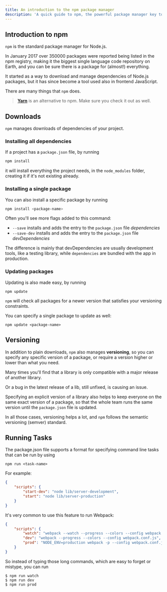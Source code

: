 ```yaml
---
title: An introduction to the npm package manager
description: 'A quick guide to npm, the powerful package manager key to the success of Node.js. In January 2017 over 350000 packages were reported being listed in the npm registry, making it the biggest single language code repository on Earth, and you can be sure there is a package for (almost!) everything.'
---
```


## Introduction to npm

`npm` is the standard package manager for Node.js.

In January 2017 over 350000 packages were reported being listed in the npm registry, making it the biggest single language code repository on Earth, and you can be sure there is a package for (almost!) everything.

It started as a way to download and manage dependencies of Node.js packages, but it has since become a tool used also in frontend JavaScript.

There are many things that `npm` does.

> [**Yarn**](https://yarnpkg.com/en/) is an alternative to npm. Make sure you check it out as well.

## Downloads

`npm` manages downloads of dependencies of your project.

### Installing all dependencies

If a project has a `package.json` file, by running

```bash
npm install
```

it will install everything the project needs, in the `node_modules` folder, creating it if it's not existing already.

### Installing a single package

You can also install a specific package by running

```bash
npm install <package-name>
```

Often you'll see more flags added to this command:

-   `--save` installs and adds the entry to the `package.json` file _dependencies_
-   `--save-dev` installs and adds the entry to the `package.json` file _devDependencies_

The difference is mainly that devDependencies are usually development tools, like a testing library, while `dependencies` are bundled with the app in production.

### Updating packages

Updating is also made easy, by running

```console
npm update
```

`npm` will check all packages for a newer version that satisfies your versioning constraints.

You can specify a single package to update as well:

```console
npm update <package-name>
```

## Versioning

In addition to plain downloads, `npm` also manages **versioning**, so you can specify any specific version of a package, or require a version higher or lower than what you need.

Many times you'll find that a library is only compatible with a major release of another library.

Or a bug in the latest release of a lib, still unfixed, is causing an issue.

Specifying an explicit version of a library also helps to keep everyone on the same exact version of a package, so that the whole team runs the same version until the `package.json` file is updated.

In all those cases, versioning helps a lot, and `npm` follows the semantic versioning (semver) standard.

## Running Tasks

The package.json file supports a format for specifying command line tasks that can be run by using

```console
npm run <task-name>
```

For example:

```json
{
    "scripts": {
        "start-dev": "node lib/server-development",
        "start": "node lib/server-production"
    }
}
```

It's very common to use this feature to run Webpack:

```json
{
    "scripts": {
        "watch": "webpack --watch --progress --colors --config webpack.conf.js",
        "dev": "webpack --progress --colors --config webpack.conf.js",
        "prod": "NODE_ENV=production webpack -p --config webpack.conf.js"
    }
}
```

So instead of typing those long commands, which are easy to forget or mistype, you can run

```console
$ npm run watch
$ npm run dev
$ npm run prod
```
